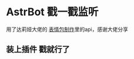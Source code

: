 # AstrBot 戳一戳监听

用了达莉娅大佬的 [表情包制作](https://github.com/zhenli12138/astrbot_plugin_emojiproduction)里的api，感谢大佬分享

## 装上插件 戳就行了 ##
